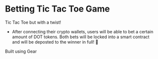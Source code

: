 # Betting Tic Tac Toe Game

Tic Tac Toe but with a twist!

- After connecting their crypto wallets, users will be able to bet a certain amount of DOT tokens. Both bets will be locked into a smart contract and will be deposted to the winner in full! 🤑 


Built using Gear
